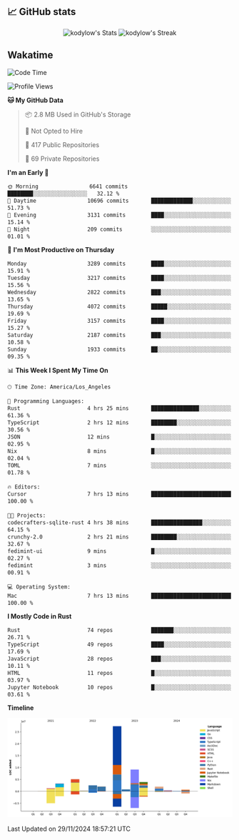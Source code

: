 ## 📈 GitHub stats
<!--START_SECTION:github-->
<div class="badges-githubstats">
  <p align="center">
    <img src="https://github-readme-stats.vercel.app/api?username=kodylow&theme=tokyonight&show_icons=true&hide_border=true&count_private=true" alt="kodylow's Stats" height="165">
    <img src="https://github-readme-streak-stats.herokuapp.com/?user=kodylow&theme=tokyonight&hide_border=true" alt="kodylow's Streak" height="165">
  </p>
</div>
<!--END_SECTION:github-->

## Wakatime 
<!--START_SECTION:waka-->
![Code Time](http://img.shields.io/badge/Code%20Time-1%2C280%20hrs%2046%20mins-blue)

![Profile Views](http://img.shields.io/badge/Profile%20Views-6-blue)

**🐱 My GitHub Data** 

> 📦 2.8 MB Used in GitHub's Storage 
 > 
> 🚫 Not Opted to Hire
 > 
> 📜 417 Public Repositories 
 > 
> 🔑 69 Private Repositories 
 > 
**I'm an Early 🐤** 

```text
🌞 Morning                6641 commits        ████████░░░░░░░░░░░░░░░░░   32.12 % 
🌆 Daytime                10696 commits       █████████████░░░░░░░░░░░░   51.73 % 
🌃 Evening                3131 commits        ████░░░░░░░░░░░░░░░░░░░░░   15.14 % 
🌙 Night                  209 commits         ░░░░░░░░░░░░░░░░░░░░░░░░░   01.01 % 
```
📅 **I'm Most Productive on Thursday** 

```text
Monday                   3289 commits        ████░░░░░░░░░░░░░░░░░░░░░   15.91 % 
Tuesday                  3217 commits        ████░░░░░░░░░░░░░░░░░░░░░   15.56 % 
Wednesday                2822 commits        ███░░░░░░░░░░░░░░░░░░░░░░   13.65 % 
Thursday                 4072 commits        █████░░░░░░░░░░░░░░░░░░░░   19.69 % 
Friday                   3157 commits        ████░░░░░░░░░░░░░░░░░░░░░   15.27 % 
Saturday                 2187 commits        ███░░░░░░░░░░░░░░░░░░░░░░   10.58 % 
Sunday                   1933 commits        ██░░░░░░░░░░░░░░░░░░░░░░░   09.35 % 
```


📊 **This Week I Spent My Time On** 

```text
🕑︎ Time Zone: America/Los_Angeles

💬 Programming Languages: 
Rust                     4 hrs 25 mins       ███████████████░░░░░░░░░░   61.36 % 
TypeScript               2 hrs 12 mins       ████████░░░░░░░░░░░░░░░░░   30.56 % 
JSON                     12 mins             █░░░░░░░░░░░░░░░░░░░░░░░░   02.95 % 
Nix                      8 mins              █░░░░░░░░░░░░░░░░░░░░░░░░   02.04 % 
TOML                     7 mins              ░░░░░░░░░░░░░░░░░░░░░░░░░   01.78 % 

🔥 Editors: 
Cursor                   7 hrs 13 mins       █████████████████████████   100.00 % 

🐱‍💻 Projects: 
codecrafters-sqlite-rust 4 hrs 38 mins       ████████████████░░░░░░░░░   64.15 % 
crunchy-2.0              2 hrs 21 mins       ████████░░░░░░░░░░░░░░░░░   32.67 % 
fedimint-ui              9 mins              █░░░░░░░░░░░░░░░░░░░░░░░░   02.27 % 
fedimint                 3 mins              ░░░░░░░░░░░░░░░░░░░░░░░░░   00.91 % 

💻 Operating System: 
Mac                      7 hrs 13 mins       █████████████████████████   100.00 % 
```

**I Mostly Code in Rust** 

```text
Rust                     74 repos            ███████░░░░░░░░░░░░░░░░░░   26.71 % 
TypeScript               49 repos            ████░░░░░░░░░░░░░░░░░░░░░   17.69 % 
JavaScript               28 repos            ███░░░░░░░░░░░░░░░░░░░░░░   10.11 % 
HTML                     11 repos            █░░░░░░░░░░░░░░░░░░░░░░░░   03.97 % 
Jupyter Notebook         10 repos            █░░░░░░░░░░░░░░░░░░░░░░░░   03.61 % 
```



**Timeline**

![Lines of Code chart](https://raw.githubusercontent.com/Kodylow/Kodylow/master/assets/bar_graph.png)


 Last Updated on 29/11/2024 18:57:21 UTC
<!--END_SECTION:waka-->
